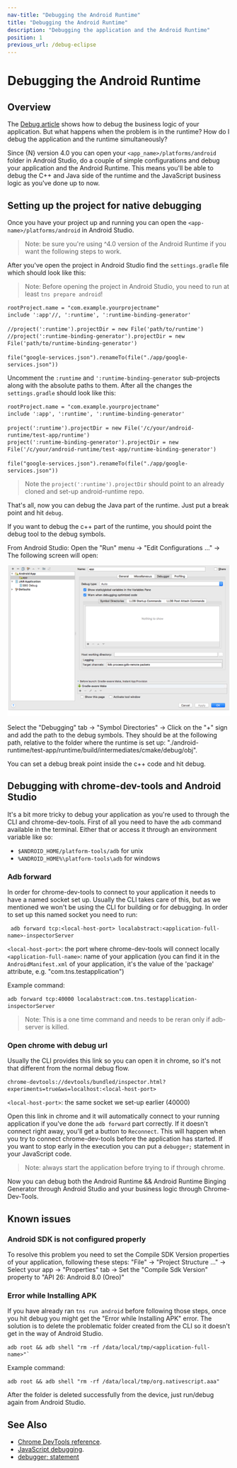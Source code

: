 ```yaml
---
nav-title: "Debugging the Android Runtime"
title: "Debugging the Android Runtime"
description: "Debugging the application and the Android Runtime"
position: 1
previous_url: /debug-eclipse
---
```


# Debugging the Android Runtime

## Overview

The [Debug article](./debug-cli) shows how to debug the business logic of your application. But what happens when the problem is in the runtime? How do I debug the application and the runtime simultaneously?

Since {N} version 4.0 you can open your `<app_name>/platforms/android` folder in Android Studio, do a couple of simple configurations and debug your application and the Android Runtime. This means you'll be able to debug the C++ and Java side of the runtime and the JavaScript business logic as you've done up to now.

## Setting up the project for native debugging

Once you have your project up and running you can open the `<app-name>/platforms/android` in Android Studio.
>Note: be sure you're using ^4.0 version of the Android Runtime if you want the following steps to work.

After you've open the project in Android Studio find the `settings.gradle` file which should look like this:
>Note: Before opening the project in Android Studio, you need to run at least `tns prepare android`!

```
rootProject.name = "com.example.yourprojectname"
include ':app'//, ':runtime', ':runtime-binding-generator'

//project(':runtime').projectDir = new File('path/to/runtime')
//project(':runtime-binding-generator').projectDir = new File('path/to/runtime-binding-generator')

file("google-services.json").renameTo(file("./app/google-services.json"))
```
Uncomment the `:runtime` and `':runtime-binding-generator` sub-projects along with the absolute paths to them.
After all the changes the `settings.gradle` should look like this:

```
rootProject.name = "com.example.yourprojectname"
include ':app', ':runtime', ':runtime-binding-generator'

project(':runtime').projectDir = new File('/c/your/android-runtime/test-app/runtime')
project(':runtime-binding-generator').projectDir = new File('/c/your/android-runtime/test-app/runtime-binding-generator')

file("google-services.json").renameTo(file("./app/google-services.json"))
```

>Note the `project(':runtime').projectDir` should point to an already cloned and set-up android-runtime repo.

That's all, now you can debug the Java part of the runtime. Just put a break point and hit `debug`.

If you want to debug the c++ part of the runtime, you should point the debug tool to the debug symbols.

From Android Studio: Open the "Run" menu -> "Edit Configurations ..." -> The following screen will open:

![debug symbols screen](./debug-symbols-screen.png)

Select the "Debugging" tab -> "Symbol Directories" -> Click on the "+" sign and add the path to the debug symbols. They should be at the following path, relative to the folder where the runtime is set up: "./android-runtime/test-app/runtime/build/intermediates/cmake/debug/obj".

You can set a debug break point inside the c++ code and hit debug.

## Debugging with chrome-dev-tools and Android Studio

It's a bit more tricky to debug your application as you're used to through the CLI and chrome-dev-tools.
First of all you need to have the `adb` command available in the terminal. Either that or access it through an environment variable like so:
* `$ANDROID_HOME/platform-tools/adb` for unix
* `%ANDROID_HOME%\platform-tools\adb` for windows

### Adb forward
In order for chrome-dev-tools to connect to your application it needs to have a named socket set up. Usually the CLI takes care of this, but as we mentioned we won't be using the CLI for building or for debugging. In order to set up this named socket you need to run:

```
 adb forward tcp:<local-host-port> localabstract:<application-full-name>-inspectorServer
```

`<local-host-port>`: the port where chrome-dev-tools will connect locally
`<application-full-name>`: name of your application (you can find it in the `AndroidManifest.xml` of your application, it's the value of the 'package' attribute, e.g. "com.tns.testapplication")

Example command:

```
adb forward tcp:40000 localabstract:com.tns.testapplication-inspectorServer
```

>Note: This is a one time command and needs to be reran only if adb-server is killed.

### Open chrome with debug url

Usually the CLI provides this link so you can open it in chrome, so it's not that different from the normal debug flow.

```
chrome-devtools://devtools/bundled/inspector.html?experiments=true&ws=localhost:<local-host-port>
```

`<local-host-port>`: the same socket we set-up earlier (40000)

Open this link in chrome and it will automatically connect to your running application if you've done the `adb forward` part correctly.
If it doesn't connect right away, you'll get a button to `Reconnect`. This will happen when you try to connect chrome-dev-tools before the application has started.
If you want to stop early in the execution you can put a `debugger;` statement in your JavaScript code.

>Note: always start the application before trying to if through chrome.

Now you can debug both the Android Runtime && Android Runtime Binging Generator through Android Studio and your business logic through Chrome-Dev-Tools.

## Known issues

### Android SDK is not configured properly

To resolve this problem you need to set the Compile SDK Version properties of your application, following these steps:
"File" -> "Project Structure ..." -> Select your app -> "Properties" tab -> Set the "Compile Sdk Version" property to "API 26: Android 8.0 (Oreo)"

### Error while Installing APK

If you have already ran `tns run android` before following those steps, once you hit debug you might get the "Error while Installing APK" error. The solution is to delete the problematic folder created from the CLI so it doesn't get in the way of Android Studio.

```
adb root && adb shell "rm -rf /data/local/tmp/<application-full-name>"`
```

Example command:

```
adb root && adb shell "rm -rf /data/local/tmp/org.nativescript.aaa"
```

After the folder is deleted successfully from the device, just run/debug again from Android Studio.

## See Also
* [Chrome DevTools reference](https://developer.chrome.com/devtools/index).
* [JavaScript debugging](https://developer.chrome.com/devtools/docs/javascript-debugging).
* [debugger; statement](https://developer.mozilla.org/en/docs/Web/JavaScript/Reference/Statements/debugger)
